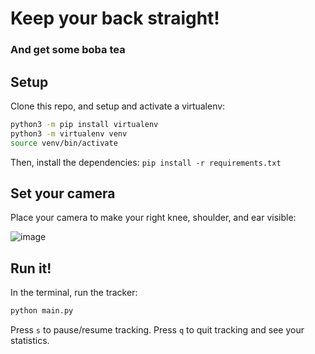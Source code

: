# Keep your back straight!

### And get some boba tea

## Setup

Clone this repo, and setup and activate a virtualenv:

```bash
python3 -m pip install virtualenv
python3 -m virtualenv venv
source venv/bin/activate
```

Then, install the dependencies:
`pip install -r requirements.txt`

## Set your camera

Place your camera to make your right knee, shoulder, and ear visible:

![image](https://github.com/gvzdv/pose/assets/44172510/1dd86ab1-6dcf-4ff1-afe8-2035939ad128)

## Run it!

In the terminal, run the tracker:

```bash
python main.py
```

Press `s` to pause/resume tracking. Press `q` to quit tracking and see your statistics.
